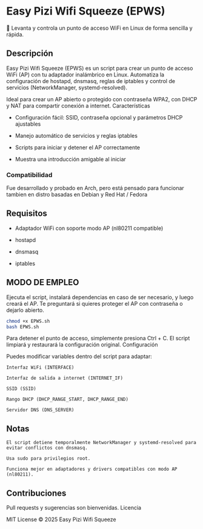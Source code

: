# Easy Pizi Wifi Squeeze (EPWS)

🐧 Levanta y controla un punto de acceso WiFi en Linux de forma sencilla y rápida.



## Descripción

Easy Pizi Wifi Squeeze (EPWS) es un script para crear un punto de acceso WiFi (AP) con tu adaptador inalámbrico en Linux.
Automatiza la configuración de hostapd, dnsmasq, reglas de iptables y control de servicios (NetworkManager, systemd-resolved).

Ideal para crear un AP abierto o protegido con contraseña WPA2, con DHCP y NAT para compartir conexión a internet.
Características

* Configuración fácil: SSID, contraseña opcional y parámetros DHCP ajustables

* Manejo automático de servicios y reglas iptables

* Scripts para iniciar y detener el AP correctamente

* Muestra una introducción amigable al iniciar

### Compatibilidad
Fue desarrollado y probado en Arch, pero está pensado para funcionar tambien en distro basadas en Debian y Red Hat / Fedora

## Requisitos

* Adaptador WiFi con soporte modo AP (nl80211 compatible)

* hostapd

* dnsmasq

* iptables


## MODO DE EMPLEO
Ejecuta el script, instalará dependencias en caso de ser necesario, y luego creará el AP. Te preguntará si quieres proteger el AP con contraseña o dejarlo abierto.
```bash
chmod +x EPWS.sh
bash EPWS.sh
```

Para detener el punto de acceso, simplemente presiona Ctrl + C. El script limpiará y restaurará la configuración original.
Configuración

Puedes modificar variables dentro del script para adaptar:

    Interfaz WiFi (INTERFACE)

    Interfaz de salida a internet (INTERNET_IF)

    SSID (SSID)

    Rango DHCP (DHCP_RANGE_START, DHCP_RANGE_END)

    Servidor DNS (DNS_SERVER)

## Notas

    El script detiene temporalmente NetworkManager y systemd-resolved para evitar conflictos con dnsmasq.

    Usa sudo para privilegios root.

    Funciona mejor en adaptadores y drivers compatibles con modo AP (nl80211).

## Contribuciones

Pull requests y sugerencias son bienvenidas.
Licencia

MIT License © 2025 Easy Pizi Wifi Squeeze
